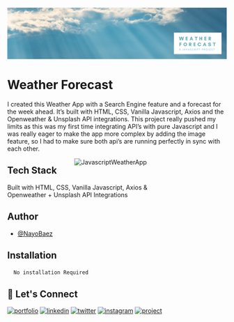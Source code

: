 [![MasterHead](https://raw.githubusercontent.com/NayoBaez/My-Weather-App/main/GITHUB%20README%20BANNER%20-%20WEATHER-JS.png)](https://nayobaez.com)

# Weather Forecast

I created this Weather App with a Search Engine feature and a forecast for the week ahead. It’s built with HTML, CSS, Vanilla Javascript, Axios and the Openweather & Unsplash API integrations. This project really pushed my limits as this was my first time integrating API’s with pure Javascript and I was really eager to make the app more complex by adding the image feature, so I had to make sure both api’s are running perfectly in sync with each other. 

<img align="right" alt="JavascriptWeatherApp" width="350" src="http://nayobaez.com/images/Javascript-weather.png"></img>



## Tech Stack

Built with HTML, CSS, Vanilla Javascript, Axios & <br>
Openweather + Unsplash API Integrations


## Author

- [@NayoBaez](https://www.github.com/nayobaez)


## Installation


```bash
  No installation Required
```
    
## 🔗 Let's Connect
[![portfolio](https://img.shields.io/badge/my_portfolio-000?style=for-the-badge&logo=ko-fi&logoColor=white)](https://nayobaez.com/)
[![linkedin](https://img.shields.io/badge/linkedin-0A66C2?style=for-the-badge&logo=linkedin&logoColor=white)](https://www.linkedin.com/nayobaezfeliz)
[![twitter](https://img.shields.io/badge/twitter-1DA1F2?style=for-the-badge&logo=twitter&logoColor=white)](https://twitter.com/nayobaez)
[![instagram](https://img.shields.io/badge/instagram-DE3C7C?style=for-the-badge&logo=instagram&logoColor=white)](https://instagram.com/nayobaez)
[![project](https://img.shields.io/badge/project_link-96C43A?style=for-the-badge&logo=tp-link&logoColor=white)](https://beautiful-buttercream-0cb2d5.netlify.app)




